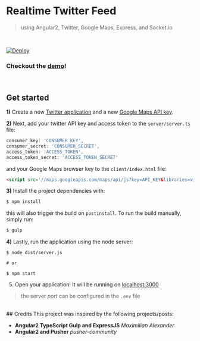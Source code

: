 # Realtime Twitter Feed
> using Angular2, Twitter, Google Maps, Express, and Socket.io

<br>

[![Deploy](https://www.herokucdn.com/deploy/button.svg)](https://heroku.com/deploy?template=https://github.com/clarketm/realtime-twitter-feed.git)
### Checkout the [demo](http://app.travismclarke.com/)!
<br>

## Get started

**1)** Create a new [Twitter application](https://apps.twitter.com/) and a new [Google Maps API key](https://developers.google.com/maps/documentation/javascript/get-api-key). 

**2)** Next, add your twitter API key and access token to the `server/server.ts` file:

```js
consumer_key: 'CONSUMER_KEY',
consumer_secret: 'CONSUMER_SECRET',
access_token: 'ACCESS_TOKEN',
access_token_secret: 'ACCESS_TOKEN_SECRET'
```
and your Google Maps browser key to the `client/index.html` file:

```html
<script src='//maps.googleapis.com/maps/api/js?key=API_KEY&libraries=visualization'></script>
```

**3)** Install the project dependencies with:

```bash
$ npm install
```

this will also trigger the build on `postinstall`. To run the build manually, simply run:

```bash
$ gulp    
```

**4)** Lastly, run the application using the node server:

```shell
$ node dist/server.js

# or

$ npm start
```

5) Open your application! It will be running on [localhost:3000](http://localhost:3000/)
> the server *port* can be configured in the `.env` file

<br>
## Credits
This project was inspired by the following projects/posts:

* __Angular2 TypeScript Gulp and ExpressJS__ *Maximilian Alexander*
* __Angular2 and Pusher__ *pusher-community*

